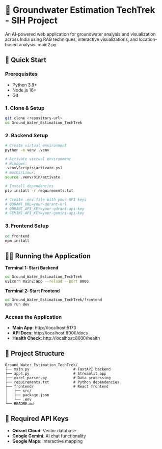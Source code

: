 # 🌊 Groundwater Estimation TechTrek - SIH Project

An AI-powered web application for groundwater analysis and visualization across India using RAG techniques, interactive visualizations, and location-based analysis.
main2.py 
## 🚀 Quick Start

### Prerequisites
- Python 3.8+
- Node.js 16+
- Git

### 1. Clone & Setup
```bash
git clone <repository-url>
cd Ground_Water_Estimation_TechTrek
```

### 2. Backend Setup
```bash
# Create virtual environment
python -m venv .venv

# Activate virtual environment
# Windows:
.venv\Scripts\activate.ps1 
# macOS/Linux:
source .venv/bin/activate

# Install dependencies
pip install -r requirements.txt

# Create .env file with your API keys
# QDRANT_URL=your-qdrant-url
# QDRANT_API_KEY=your-qdrant-api-key
# GEMINI_API_KEY=your-gemini-api-key
```

### 3. Frontend Setup
```bash
cd frontend
npm install
```

## 🏃‍♂️ Running the Application

**Terminal 1: Start Backend**
```bash
cd Ground_Water_Estimation_TechTrek
uvicorn main2:app --reload --port 8000
```

**Terminal 2: Start Frontend**
```bash
cd Ground_Water_Estimation_TechTrek/frontend
npm run dev
```

### Access the Application
- **Main App**: http://localhost:5173
- **API Docs**: http://localhost:8000/docs
- **Health Check**: http://localhost:8000/health

## 📁 Project Structure
```
Ground_Water_Estimation_TechTrek/
├── main.py                    # FastAPI backend
├── app4.py                    # Streamlit app
├── excel_parser.py            # Data processing
├── requirements.txt           # Python dependencies
├── frontend/                  # React frontend
│   ├── src/
│   ├── package.json
│   └── .env
└── README.md
```

## 🔑 Required API Keys
- **Qdrant Cloud**: Vector database
- **Google Gemini**: AI chat functionality
- **Google Maps**: Interactive mapping
